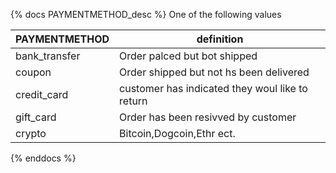 {% docs PAYMENTMETHOD_desc %}
One of the following values 

|PAYMENTMETHOD	|definition
|---------------|----------------------------
|bank_transfer	|Order palced but bot shipped
|coupon	        |Order shipped but not hs been delivered 
|credit_card	|customer has indicated they woul like to return
|gift_card	    |Order has been resivved by customer
|crypto	        | Bitcoin,Dogcoin,Ethr ect.


{% enddocs %}